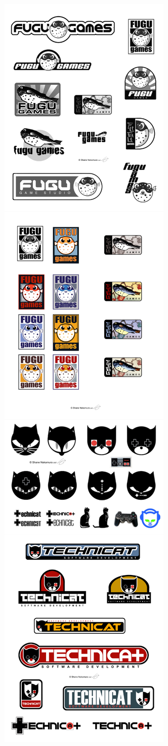 ![fugu games](/images/logos/fugugames/wip/FUGU_logos_R01.jpg)
![fugu games](/images/logos/fugugames/wip/FUGUlogos02colorcopy.jpg)
![technicat](/images/logos/technicat/shanenakamura/wip/technicatlogo1copy.jpg)
![technicat](/images/logos/technicat/shanenakamura/wip/technicatlogo2copy.jpg)
